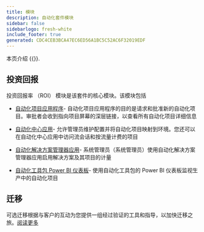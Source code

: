 ```yaml
---
title: 模块
description: 自动化套件模块
sidebar: false
sidebarlogo: fresh-white
include_footer: true
generated: CDC4CEB3BCA47EC6ED56A1BC5C52AC6F32019EDF
---
```


本页介绍 {{<product-name>}}.

## 投资回报

投资回报率 （ROI） 模块是该套件的核心模块。该模块包括

- [自动化项目应用程序](https://learn.microsoft.com/power-automate/guidance/automation-kit/use-automation-kit#automation-project-app)- 自动化项目应用程序的目的是请求和批准新的自动化项目。审批者会收到指向项目屏幕的深层链接，以查看所有自动化项目详细信息

- [自动化中心应用](https://learn.microsoft.com/power-automate/guidance/automation-kit/use-automation-kit#automation-center-app)- 允许管理员维护配置并将自动化项目映射到环境。您还可以在自动化中心应用中访问流会话和按流量计费的项目

- [自动化解决方案管理器应用](https://learn.microsoft.com/power-automate/guidance/automation-kit/use-automation-kit#automation-solution-manager-app)- 系统管理员（系统管理员）使用自动化解决方案管理器应用启用解决方案及其项目的计量

- [自动化工具包 Power BI 仪表板](https://learn.microsoft.com/power-automate/guidance/automation-kit/use-automation-kit#automation-kit-power-bi-dashboard)- 使用自动化工具包的 Power BI 仪表板监视生产中的自动化项目

## 迁移

可选迁移根据与客户的互动为您提供一组经过验证的工具和指导，以加快迁移之旅。[阅读更多](/zh-hans/migration)
